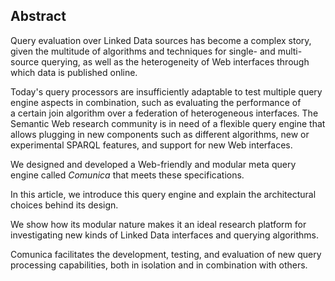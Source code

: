 ## Abstract

<!-- Context      -->
Query evaluation over Linked Data sources has become a complex story,
given the multitude of algorithms and techniques
for single- and multi-source querying,
as well as the heterogeneity of Web interfaces
through which data is published online.
<!-- Need         -->
Today's query processors are insufficiently adaptable
to test multiple query engine aspects in combination,
such as evaluating the performance of a certain join algorithm
over a federation of heterogeneous interfaces.
The Semantic Web research community is in need of a flexible query engine
that allows plugging in new components
such as different algorithms,
new or experimental SPARQL features,
and support for new Web interfaces.
<!-- Task         -->
We designed and developed a Web-friendly and modular meta query engine
called _Comunica_
that meets these specifications.
<!-- Object       -->
In this article,
we introduce this query engine
and explain the architectural choices behind its design.
<!-- Findings     -->
We show how its modular nature makes it an ideal research platform
for investigating new kinds of Linked Data interfaces and querying algorithms.
<!-- Conclusion   -->
Comunica facilitates the development, testing, and evaluation
of new query processing capabilities,
both in isolation and in combination with others.
<!-- Perspectives -->
